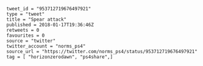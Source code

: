 ```
tweet_id = "953712719676497921"
type = "tweet"
title = "Spear attack"
published = 2018-01-17T19:36:46Z
retweets = 0
favourites = 0
source = "twitter"
twitter_account = "norms_ps4"
source_url = "https://twitter.com/norms_ps4/status/953712719676497921"
tag = [ "horizonzerodawn", "ps4share",]
```

<p class='image'><img src='https://mnf.m17s.net/2018/01/17/DTxEqZfWsAMec5y.jpg' alt=''></p>

